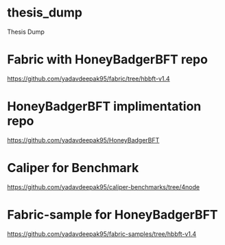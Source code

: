 # thesis_dump
Thesis Dump

# Fabric with HoneyBadgerBFT repo
https://github.com/yadavdeepak95/fabric/tree/hbbft-v1.4

# HoneyBadgerBFT implimentation repo
https://github.com/yadavdeepak95/HoneyBadgerBFT

# Caliper for Benchmark
https://github.com/yadavdeepak95/caliper-benchmarks/tree/4node

# Fabric-sample for HoneyBadgerBFT
https://github.com/yadavdeepak95/fabric-samples/tree/hbbft-v1.4

